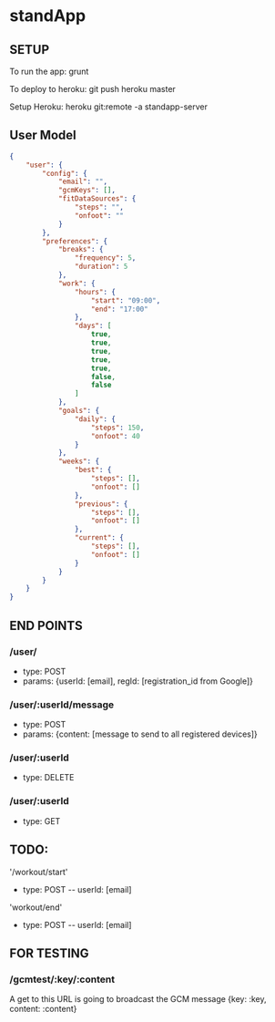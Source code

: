 # standApp

## SETUP
To run the app:
grunt

To deploy to heroku:
git push heroku master

Setup Heroku:
heroku git:remote -a standapp-server

## User Model
```json
{
    "user": {
        "config": {
            "email": "",
            "gcmKeys": [],
            "fitDataSources": {
                "steps": "",
                "onfoot": ""
            }
        },
        "preferences": {
            "breaks": {
                "frequency": 5,
                "duration": 5
            },
            "work": {
                "hours": {
                    "start": "09:00",
                    "end": "17:00"
                },
                "days": [
                    true,
                    true,
                    true,
                    true,
                    true,
                    false,
                    false
                ]
            },
            "goals": {
                "daily": {
                    "steps": 150,
                    "onfoot": 40
                }
            },
            "weeks": {
                "best": {
                    "steps": [],
                    "onfoot": []
                },
                "previous": {
                    "steps": [],
                    "onfoot": []
                },
                "current": {
                    "steps": [],
                    "onfoot": []
                }
            }
        }
    }
}
```

## END POINTS
### /user/
- type: POST
- params: {userId: [email], regId: [registration_id from Google]}

### /user/:userId/message
- type: POST
- params: {content: [message to send to all registered devices]}

### /user/:userId
- type: DELETE

### /user/:userId
- type: GET

## TODO:
'/workout/start'
- type: POST
-- userId: [email]

'workout/end'
- type: POST
-- userId: [email]


## FOR TESTING
### /gcmtest/:key/:content
A get to this URL is going to broadcast the GCM message {key: :key, content: :content}